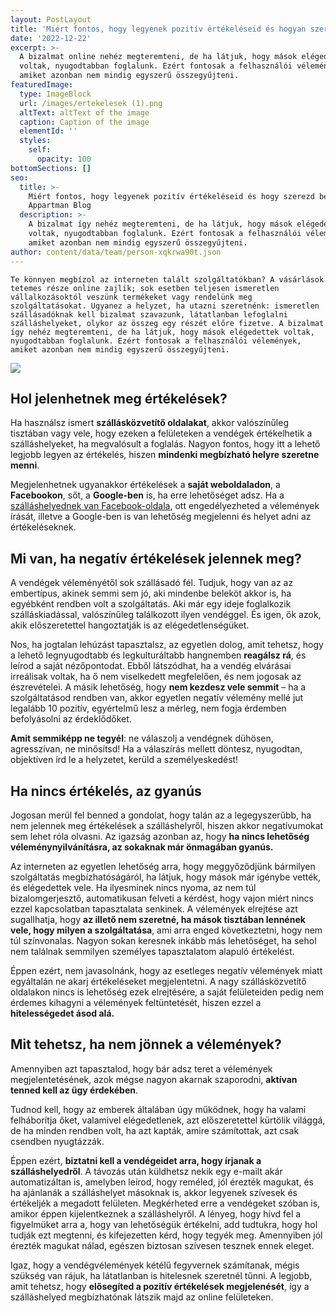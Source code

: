 ```yaml
---
layout: PostLayout
title: 'Miért fontos, hogy legyenek pozitív értékeléseid és hogyan szerezd be őket?'
date: '2022-12-22'
excerpt: >-
  A bizalmat online nehéz megteremteni, de ha látjuk, hogy mások elégedettek
  voltak, nyugodtabban foglalunk. Ezért fontosak a felhasználói vélemények,
  amiket azonban nem mindig egyszerű összegyűjteni.
featuredImage:
  type: ImageBlock
  url: /images/ertekelesek (1).png
  altText: altText of the image
  caption: Caption of the image
  elementId: ''
  styles:
    self:
      opacity: 100
bottomSections: []
seo:
  title: >-
    Miért fontos, hogy legyenek pozitív értékeléseid és hogy szerezd be őket? |
    Appartman Blog
  description: >-
    A bizalmat így nehéz megteremteni, de ha látjuk, hogy mások elégedettek
    voltak, nyugodtabban foglalunk. Ezért fontosak a felhasználói vélemények,
    amiket azonban nem mindig egyszerű összegyűjteni.
author: content/data/team/person-xqkrwa90t.json
---
```

`Te könnyen megbízol az interneten talált szolgáltatókban? A vásárlások tetemes része online zajlik; sok esetben teljesen ismeretlen vállalkozásoktól veszünk termékeket vagy rendelünk meg szolgáltatásokat. Ugyanez a helyzet, ha utazni szeretnénk: ismeretlen szállásadóknak kell bizalmat szavazunk, látatlanban lefoglalni szálláshelyeket, olykor az összeg egy részét előre fizetve. A bizalmat így nehéz megteremteni, de ha látjuk, hogy mások elégedettek voltak, nyugodtabban foglalunk. Ezért fontosak a felhasználói vélemények, amiket azonban nem mindig egyszerű összegyűjteni.`

![](/images/ertekelesek%20\(1\)-8ee3b8de.png)

## Hol jelenhetnek meg értékelések?

Ha használsz ismert **szállásközvetítő oldalakat**, akkor valószínűleg tisztában vagy vele, hogy ezeken a felületeken a vendégek értékelhetik a szálláshelyeket, ha megvalósult a foglalás. Nagyon fontos, hogy itt a lehető legjobb legyen az értékelés, hiszen **mindenki megbízható helyre szeretne menni**.

Megjelenhetnek ugyanakkor értékelések a **saját weboldaladon**, a **Facebookon**, sőt, a **Google-ben** is, ha erre lehetőséget adsz. Ha a [szálláshelyednek van Facebook-oldala](https://appartman.hu/blog/vendeghaz-vendegszerzes-facebookrol/), ott engedélyezheted a vélemények írását, illetve a Google-ben is van lehetőség megjelenni és helyet adni az értékeléseknek.

## Mi van, ha negatív értékelések jelennek meg?

A vendégek véleményétől sok szállásadó fél. Tudjuk, hogy van az az embertípus, akinek semmi sem jó, aki mindenbe beleköt akkor is, ha egyébként rendben volt a szolgáltatás. Aki már egy ideje foglalkozik szálláskiadással, valószínűleg találkozott ilyen vendéggel. És igen, ők azok, akik előszeretettel hangoztatják is az elégedetlenségüket.

Nos, ha jogtalan lehúzást tapasztalsz, az egyetlen dolog, amit tehetsz, hogy a lehető legnyugodtabb és legkulturáltabb hangnemben **reagálsz rá**, és leírod a saját nézőpontodat. Ebből látszódhat, ha a vendég elvárásai irreálisak voltak, ha ő nem viselkedett megfelelően, és nem jogosak az észrevételei. A másik lehetőség, hogy **nem kezdesz vele semmit** – ha a szolgáltatásod rendben van, akkor egyetlen negatív vélemény mellé jut legalább 10 pozitív, egyértelmű lesz a mérleg, nem fogja érdemben befolyásolni az érdeklődőket.

**Amit semmiképp ne tegyél**: ne válaszolj a vendégnek dühösen, agresszívan, ne minősítsd! Ha a válaszírás mellett döntesz, nyugodtan, objektíven írd le a helyzetet, kerüld a személyeskedést!

## Ha nincs értékelés, az gyanús

Jogosan merül fel benned a gondolat, hogy talán az a legegyszerűbb, ha nem jelennek meg értékelések a szálláshelyről, hiszen akkor negatívumokat sem lehet róla olvasni. Az igazság azonban az, hogy **ha nincs lehetőség véleménynyilvánításra, az sokaknak már önmagában gyanús.**

Az interneten az egyetlen lehetőség arra, hogy meggyőződjünk bármilyen szolgáltatás megbízhatóságáról, ha látjuk, hogy mások már igénybe vették, és elégedettek vele. Ha ilyesminek nincs nyoma, az nem túl bizalomgerjesztő, automatikusan felveti a kérdést, hogy vajon miért nincs ezzel kapcsolatban tapasztalata senkinek. A vélemények elrejtése azt sugallhatja, hogy **az illető nem szeretné, ha mások tisztában lennének vele, hogy milyen a szolgáltatása**, ami arra enged következtetni, hogy nem túl színvonalas. Nagyon sokan keresnek inkább más lehetőséget, ha sehol nem találnak semmilyen személyes tapasztalatom alapuló értékelést.

Éppen ezért, nem javasolnánk, hogy az esetleges negatív vélemények miatt egyáltalán ne akarj értékeléseket megjelentetni. A nagy szállásközvetítő oldalakon nincs is lehetőség ezek elrejtésére, a saját felületeiden pedig nem érdemes kihagyni a vélemények feltüntetését, hiszen ezzel a **hitelességedet ásod alá.**

## Mit tehetsz, ha nem jönnek a vélemények?

Amennyiben azt tapasztalod, hogy bár adsz teret a vélemények megjelentetésének, azok mégse nagyon akarnak szaporodni, **aktívan tenned kell az ügy érdekében**.

Tudnod kell, hogy az emberek általában úgy működnek, hogy ha valami felháborítja őket, valamivel elégedetlenek, azt előszeretettel kürtölik világgá, de ha minden rendben volt, ha azt kapták, amire számítottak, azt csak csendben nyugtázzák.

Éppen ezért, **biztatni kell a vendégeidet arra, hogy írjanak a szálláshelyedről**. A távozás után küldhetsz nekik egy e-mailt akár automatizáltan is, amelyben leírod, hogy reméled, jól érezték magukat, és ha ajánlanák a szálláshelyet másoknak is, akkor legyenek szívesek és értékeljék a megadott felületen. Megkérheted erre a vendégeket szóban is, amikor éppen kijelentkeznek a szálláshelyről. A lényeg, hogy hívd fel a figyelmüket arra a, hogy van lehetőségük értékelni, add tudtukra, hogy hol tudják ezt megtenni, és kifejezetten kérd, hogy tegyék meg. Amennyiben jól érezték magukat nálad, egészen biztosan szívesen tesznek ennek eleget.

Igaz, hogy a vendégvélemények kétélű fegyvernek számítanak, mégis szükség van rájuk, ha látatlanban is hitelesnek szeretnél tűnni. A legjobb, amit tehetsz, hogy **elősegíted a pozitív értékelések megjelenését**, így a szálláshelyed megbízhatónak látszik majd az online felületeken.
